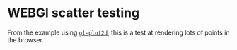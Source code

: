 # WEBGl scatter testing

From the example using [`gl-plot2d`][1], this is a test at rendering
lots of points in the browser.

[1]: https://github.com/gl-vis/gl-plot2d
